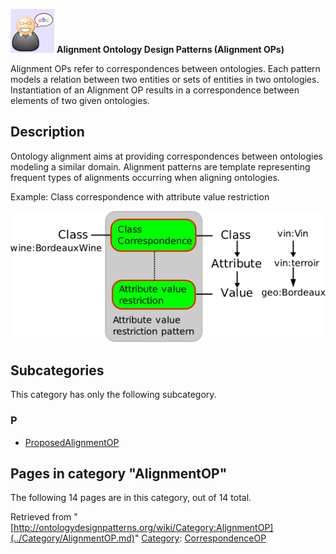 [![](../images/thumb/6/6f/Definition.gif/70px-Definition.gif)](../Image/Definition.gif.md "Definition.gif")
__Alignment Ontology Design Patterns (Alignment OPs)__

Alignment OPs refer to correspondences between ontologies. Each pattern models a relation between two entities or sets of entities in two ontologies. Instantiation of an Alignment OP results in a correspondence between elements of two given ontologies.


  




##   Description


Ontology alignment aims at providing correspondences between ontologies modeling a similar domain. Alignment patterns are template representing frequent types of alignments occurring when aligning ontologies.


Example: Class correspondence with attribute value restriction


[![Image:Class-by-attribute-value.png](../images/f/fa/Class-by-attribute-value.png)](../Image/Class-by-attribute-value.png.md "Image:Class-by-attribute-value.png")





## Subcategories


This category has only the following subcategory.


### P


* [ProposedAlignmentOP](../Category/ProposedAlignmentOP.md "Category:ProposedAlignmentOP")



## Pages in category "AlignmentOP"


The following 14 pages are in this category, out of 14 total.




Retrieved from "[http://ontologydesignpatterns.org/wiki/Category:AlignmentOP](../Category/AlignmentOP.md)"
 [Category](http://ontologydesignpatterns.org/wiki/Special:Categories "Special:Categories"): [CorrespondenceOP](../Category/CorrespondenceOP.md "Category:CorrespondenceOP")